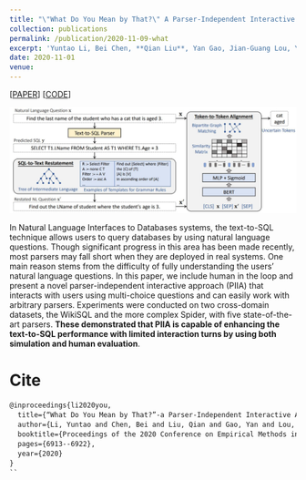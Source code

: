 ```yaml
---
title: "\"What Do You Mean by That?\" A Parser-Independent Interactive Approach for Enhancing Text-to-SQL"
collection: publications
permalink: /publication/2020-11-09-what
excerpt: 'Yuntao Li, Bei Chen, **Qian Liu**, Yan Gao, Jian-Guang Lou, Yan Zhang, Dongmei Zhang<br>In *Proceedings of the 2020 Conference on Empirical Methods in Natural Language Processing (**EMNLP-2020**)'
date: 2020-11-01
venue:
---
```


\[[PAPER](https://www.aclweb.org/anthology/2020.emnlp-main.561.pdf)\] \[[CODE](https://github.com/microsoft/ContextualSP/tree/master/interactive_text_to_sql)\]


![Demo](/images/what-demo.jpg)

In Natural Language Interfaces to Databases systems, the text-to-SQL technique allows users to query databases by using natural language questions. Though significant progress in this area has been made recently, most parsers may fall short when they are deployed in real systems. One main reason stems from the difficulty of fully understanding the users’ natural language questions. In this paper, we include human in the loop and present a novel parser-independent interactive approach (PIIA) that interacts with users using multi-choice questions and can easily work with arbitrary parsers. Experiments were conducted on two cross-domain datasets, the WikiSQL and the more complex Spider, with five state-of-the-art parsers. **These demonstrated that PIIA is capable of enhancing the text-to-SQL performance with limited interaction turns by using both simulation and human evaluation**.

Cite
===

```latex
@inproceedings{li2020you,
  title={“What Do You Mean by That?”-a Parser-Independent Interactive Approach for Enhancing Text-to-SQL},
  author={Li, Yuntao and Chen, Bei and Liu, Qian and Gao, Yan and Lou, Jian-Guang and Zhang, Yan and Zhang, Dongmei},
  booktitle={Proceedings of the 2020 Conference on Empirical Methods in Natural Language Processing (EMNLP)},
  pages={6913--6922},
  year={2020}
}
``